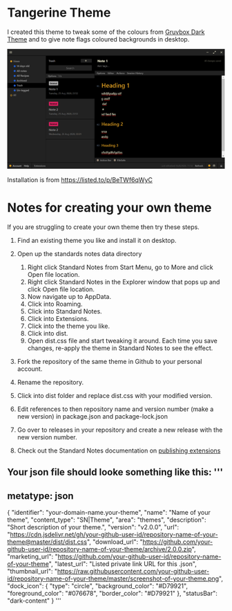 # Tangerine Theme
I created this theme to tweak some of the colours from [Gruvbox Dark Theme](https://github.com/christianhans/sn-gruvbox-dark-theme) and to give note flags coloured backgrounds in desktop.

![preview](preview.png)

Installation is from https://listed.to/p/BeTWf6qWyC

# Notes for creating your own theme

If you are struggling to create your own theme then try these steps.

1. Find an existing theme you like and install it on desktop.
2. Open up the standards notes data directory 
   1. Right click Standard Notes from Start Menu, go to More and click Open file location.
   2. Right click Standard Notes in the Explorer window that pops up and click Open file location.
   3. Now navigate up to AppData.
   4. Click into Roaming.
   5. Click into Standard Notes.
   6. Click into Extensions.
   7. Click into the theme you like.
   8. Click into dist.
   9. Open dist.css file and start tweaking it around. Each time you save changes, re-apply the theme in Standard Notes to see the effect.

3. Fork the repository of the same theme in Github to your personal account.
4. Rename the repository.
5. Click into dist folder and replace dist.css with your modified version.
6. Edit references to then repository name and version number (make a new version) in package.json and package-lock.json
7. Go over to releases in your repository and create a new release with the new version number.
8. Check out the Standard Notes documentation on [publishing extensions](https://docs.standardnotes.org/extensions/publishing)

Your json file should looke something like this:
'''
---
metatype: json
---

  {
    "identifier": "your-domain-name.your-theme",
    "name": "Name of your theme",
    "content_type": "SN|Theme",
    "area": "themes",
    "description": "Short description of your theme.",
    "version": "v2.0.0",
    "url": "https://cdn.jsdelivr.net/gh/your-github-user-id/repository-name-of-your-theme@master/dist/dist.css",
    "download_url": "https://github.com/your-github-user-id/repository-name-of-your-theme/archive/2.0.0.zip",
    "marketing_url": "https://github.com/your-github-user-id/repository-name-of-your-theme",
    "latest_url": "Listed private link URL for this .json",
    "thumbnail_url": "https://raw.githubusercontent.com/your-github-user-id/repository-name-of-your-theme/master/screenshot-of-your-theme.png",
    "dock_icon": {
      "type": "circle",
      "background_color": "#D79921",
      "foreground_color": "#076678",
      "border_color": "#D79921"
    },
    "statusBar": "dark-content"
  }
'''
